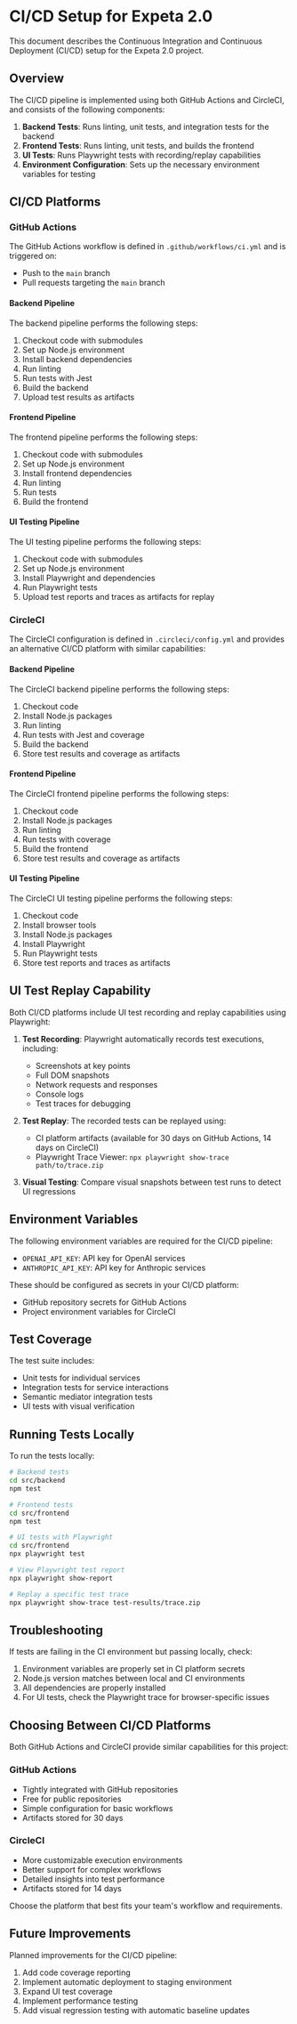 # CI/CD Setup for Expeta 2.0

This document describes the Continuous Integration and Continuous Deployment (CI/CD) setup for the Expeta 2.0 project.

## Overview

The CI/CD pipeline is implemented using both GitHub Actions and CircleCI, and consists of the following components:

1. **Backend Tests**: Runs linting, unit tests, and integration tests for the backend
2. **Frontend Tests**: Runs linting, unit tests, and builds the frontend
3. **UI Tests**: Runs Playwright tests with recording/replay capabilities
4. **Environment Configuration**: Sets up the necessary environment variables for testing

## CI/CD Platforms

### GitHub Actions

The GitHub Actions workflow is defined in `.github/workflows/ci.yml` and is triggered on:
- Push to the `main` branch
- Pull requests targeting the `main` branch

#### Backend Pipeline

The backend pipeline performs the following steps:
1. Checkout code with submodules
2. Set up Node.js environment
3. Install backend dependencies
4. Run linting
5. Run tests with Jest
6. Build the backend
7. Upload test results as artifacts

#### Frontend Pipeline

The frontend pipeline performs the following steps:
1. Checkout code with submodules
2. Set up Node.js environment
3. Install frontend dependencies
4. Run linting
5. Run tests
6. Build the frontend

#### UI Testing Pipeline

The UI testing pipeline performs the following steps:
1. Checkout code with submodules
2. Set up Node.js environment
3. Install Playwright and dependencies
4. Run Playwright tests
5. Upload test reports and traces as artifacts for replay

### CircleCI

The CircleCI configuration is defined in `.circleci/config.yml` and provides an alternative CI/CD platform with similar capabilities:

#### Backend Pipeline

The CircleCI backend pipeline performs the following steps:
1. Checkout code
2. Install Node.js packages
3. Run linting
4. Run tests with Jest and coverage
5. Build the backend
6. Store test results and coverage as artifacts

#### Frontend Pipeline

The CircleCI frontend pipeline performs the following steps:
1. Checkout code
2. Install Node.js packages
3. Run linting
4. Run tests with coverage
5. Build the frontend
6. Store test results and coverage as artifacts

#### UI Testing Pipeline

The CircleCI UI testing pipeline performs the following steps:
1. Checkout code
2. Install browser tools
3. Install Node.js packages
4. Install Playwright
5. Run Playwright tests
6. Store test reports and traces as artifacts

## UI Test Replay Capability

Both CI/CD platforms include UI test recording and replay capabilities using Playwright:

1. **Test Recording**: Playwright automatically records test executions, including:
   - Screenshots at key points
   - Full DOM snapshots
   - Network requests and responses
   - Console logs
   - Test traces for debugging

2. **Test Replay**: The recorded tests can be replayed using:
   - CI platform artifacts (available for 30 days on GitHub Actions, 14 days on CircleCI)
   - Playwright Trace Viewer: `npx playwright show-trace path/to/trace.zip`

3. **Visual Testing**: Compare visual snapshots between test runs to detect UI regressions

## Environment Variables

The following environment variables are required for the CI/CD pipeline:

- `OPENAI_API_KEY`: API key for OpenAI services
- `ANTHROPIC_API_KEY`: API key for Anthropic services

These should be configured as secrets in your CI/CD platform:
- GitHub repository secrets for GitHub Actions
- Project environment variables for CircleCI

## Test Coverage

The test suite includes:
- Unit tests for individual services
- Integration tests for service interactions
- Semantic mediator integration tests
- UI tests with visual verification

## Running Tests Locally

To run the tests locally:

```bash
# Backend tests
cd src/backend
npm test

# Frontend tests
cd src/frontend
npm test

# UI tests with Playwright
cd src/frontend
npx playwright test

# View Playwright test report
npx playwright show-report

# Replay a specific test trace
npx playwright show-trace test-results/trace.zip
```

## Troubleshooting

If tests are failing in the CI environment but passing locally, check:
1. Environment variables are properly set in CI platform secrets
2. Node.js version matches between local and CI environments
3. All dependencies are properly installed
4. For UI tests, check the Playwright trace for browser-specific issues

## Choosing Between CI/CD Platforms

Both GitHub Actions and CircleCI provide similar capabilities for this project:

### GitHub Actions
- Tightly integrated with GitHub repositories
- Free for public repositories
- Simple configuration for basic workflows
- Artifacts stored for 30 days

### CircleCI
- More customizable execution environments
- Better support for complex workflows
- Detailed insights into test performance
- Artifacts stored for 14 days

Choose the platform that best fits your team's workflow and requirements.

## Future Improvements

Planned improvements for the CI/CD pipeline:
1. Add code coverage reporting
2. Implement automatic deployment to staging environment
3. Expand UI test coverage
4. Implement performance testing
5. Add visual regression testing with automatic baseline updates
